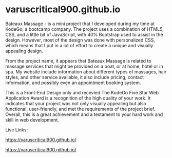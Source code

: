 # varuscritical900.github.io

Bateaux Massage - is a mini project that I developed during my time at KodeGo, a bootcamp company. The project uses a combination of HTML5, CSS, and a little bit of JavaScript, with 40% Bootstrap used to assist in the design. However, most of the design was done with personalized CSS, which means that I put in a lot of effort to create a unique and visually appealing design. 

From the project name, it appears that Bateaux Massage is related to massage services that might be provided on a boat, or at home, hotel or in spa. My website include information about different types of massages, hair styles, and other service available, it also include pricing, contact information, and possibly even an appointment booking system. 

This is a Front-End Design only and recevied The KodeGo Five Star Web Application Award is a recognition of the high quality of your work. It indicates that your project was not only visually appealing but also functional, user-friendly, and met the requirements of the project brief. Overall, this is a great achievement and a testament to your hard work and skill in web development.

Live Links:

https://varuscritical900.github.io/

https://varuscritical900.github.io/
